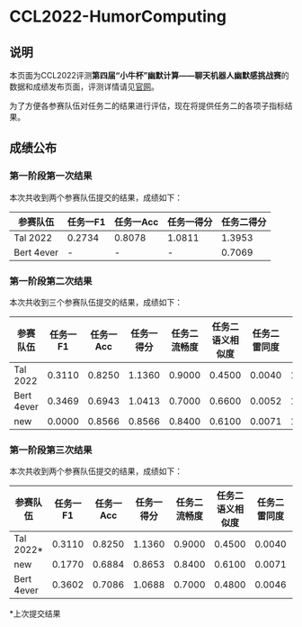 # CCL2022-HumorComputing

## 说明
本页面为CCL2022评测**第四届“小牛杯”幽默计算——聊天机器人幽默感挑战赛**的数据和成绩发布页面，评测详情请见[官网](http://cips-cl.org/static/CCL2022/cclEval/humorcomputation/index.html)。

为了方便各参赛队伍对任务二的结果进行评估，现在将提供任务二的各项子指标结果。


## 成绩公布

### 第一阶段第一次结果
本次共收到两个参赛队伍提交的结果，成绩如下：

|  参赛队伍  | 任务一F1 | 任务一Acc | 任务一得分 | 任务二得分 |
|  ----  | ----  | ----  | ----  | ----  |
| Tal 2022  | 0.2734 | 0.8078 | 1.0811 | 1.3953 |
| Bert 4ever  | - | - | - | 0.7069 |


### 第一阶段第二次结果
本次共收到三个参赛队伍提交的结果，成绩如下：

|  参赛队伍  | 任务一F1 | 任务一Acc | 任务一得分 | 任务二流畅度 | 任务二语义相似度 | 任务二雷同度 | 任务二得分 |
|  ----  | ----  | ----  | ----  | ----  | ----  | ----  | ----  |
| Tal 2022  | 0.3110 | 0.8250 | 1.1360 | 0.9000 | 0.4500 | 0.0040 | 1.3460
| Bert 4ever | 0.3469 | 0.6943 | 1.0413 | 0.7000 | 0.6600 | 0.0052 | 1.3548
| new | 0.0000 | 0.8566 | 0.8566 | 0.8400 | 0.6100 | 0.0071 | 1.4429

### 第一阶段第三次结果
本次共收到两个参赛队伍提交的结果，成绩如下：

|  参赛队伍  | 任务一F1 | 任务一Acc | 任务一得分 | 任务二流畅度 | 任务二语义相似度 | 任务二雷同度 | 任务二得分 |
|  ----  | ----  | ----  | ----  | ----  | ----  | ----  | ----  |
| Tal 2022*  | 0.3110 | 0.8250 | 1.1360 | 0.9000 | 0.4500 | 0.0040 | 1.3460
| new | 0.1770 | 0.6884 | 0.8653 | 0.8400 | 0.6100 | 0.0071 | 1.4429
| Bert 4ever | 0.3602 | 0.7086 | 1.0688 | 0.7000 | 0.4800 | 0.0046 | 1.1754

*上次提交结果